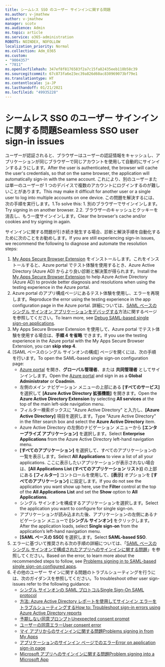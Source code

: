 ```yaml
---
title: シームレス SSO のユーザー サインインに関する問題
ms.author: v-jmathew
author: v-jmathew
manager: scotv
ms.audience: Admin
ms.topic: article
ms.service: o365-administration
ROBOTS: NOINDEX, NOFOLLOW
localization_priority: Normal
ms.collection: Adm_O365
ms.custom:
- "9004357"
- "7811"
ms.openlocfilehash: 347ef8f8176583f2a7c15fa82435eeb118b58c39
ms.sourcegitcommit: 67c873fa6e23ec39a826d60ac830969073bf79e1
ms.translationtype: HT
ms.contentlocale: ja-JP
ms.lasthandoff: 01/21/2021
ms.locfileid: "49935228"
---
```

# <a name="seamless-sso-user-sign-in-issues"></a><span data-ttu-id="247d0-102">シームレス SSO のユーザー サインインに関する問題</span><span class="sxs-lookup"><span data-stu-id="247d0-102">Seamless SSO user sign-in issues</span></span>

<span data-ttu-id="247d0-103">ユーザーが認証されると、ブラウザーはユーザーの認証情報をキャッシュし、アプリケーションが同じブラウザーで同じアカウントを使用して自動的にサインインするようにします。</span><span class="sxs-lookup"><span data-stu-id="247d0-103">After the user is authenticated, the browser will cache the user's credentials, so that on the same browser, the application will automatically sign-in with the same account.</span></span> <span data-ttu-id="247d0-104">これにより、別のユーザーまたは単一のユーザーが 1 つのデバイスで複数のアカウントにログインするのが難しいことがあります。</span><span class="sxs-lookup"><span data-stu-id="247d0-104">This may make it difficult for another user or a single user to log into multiple accounts on one device.</span></span> <span data-ttu-id="247d0-105">この問題を解決するには、次の手順を実行します。1.</span><span class="sxs-lookup"><span data-stu-id="247d0-105">To solve this: 1.</span></span> <span data-ttu-id="247d0-106">別のブラウザーでサインインします。</span><span class="sxs-lookup"><span data-stu-id="247d0-106">Try signing in on another browser.</span></span> <span data-ttu-id="247d0-107">2.</span><span class="sxs-lookup"><span data-stu-id="247d0-107">2.</span></span> <span data-ttu-id="247d0-108">ブラウザーのキャッシュとクッキーを消去し、もう一度サインインします。</span><span class="sxs-lookup"><span data-stu-id="247d0-108">Clear the browser's cache and/or cookies and try signing in again.</span></span>

<span data-ttu-id="247d0-109">サインインに関する問題が引き続き発生する場合、診断と解決手順を自動化するために次のことをお勧めします。</span><span class="sxs-lookup"><span data-stu-id="247d0-109">If you are still experiencing sign-in issues, we recommend the following to diagnose and automate the resolution steps:</span></span>

1. <span data-ttu-id="247d0-110">[My Apps Secure Browser Extension](https://docs.microsoft.com/azure/active-directory/manage-apps/access-panel-extension-problem-installing) をインストールします。これをインストールすると、Azure portal でテスト体験を使用するとき、Azure Active Directory (Azure AD) からより良い診断と解決策が得られます。</span><span class="sxs-lookup"><span data-stu-id="247d0-110">Install the [My Apps Secure Browser Extension](https://docs.microsoft.com/azure/active-directory/manage-apps/access-panel-extension-problem-installing) to help Azure Active Directory (Azure AD) to provide better diagnosis and resolutions when using the testing experience in the Azure portal.</span></span>
2. <span data-ttu-id="247d0-111">Azure portal のアプリ構成ページにあるテスト体験を使用し、エラーを再現します。</span><span class="sxs-lookup"><span data-stu-id="247d0-111">Reproduce the error using the testing experience in the app configuration page in the Azure portal.</span></span> <span data-ttu-id="247d0-112">詳細については、[SAML ベースのシングル サインオン アプリケーションをデバッグする](https://docs.microsoft.com/azure/active-directory/azuread-dev/howto-v1-debug-saml-sso-issues)方法に関するページを参照してください。</span><span class="sxs-lookup"><span data-stu-id="247d0-112">To learn more, see [Debug SAML-based single sign-on applications](https://docs.microsoft.com/azure/active-directory/azuread-dev/howto-v1-debug-saml-sso-issues).</span></span>
3. <span data-ttu-id="247d0-113">My Apps Secure Browser Extension を使用して、Azure portal でテスト体験を使用する場合は、**手順 4 を省略** できます。</span><span class="sxs-lookup"><span data-stu-id="247d0-113">If you use the testing experience in the Azure portal with the My Apps Secure Browser Extension, you can **skip step 4**.</span></span>
4. <span data-ttu-id="247d0-114">[SAML ベースのシングル サインオンの構成] ページを開くには、次の手順を行います。</span><span class="sxs-lookup"><span data-stu-id="247d0-114">To open the SAML-based single sign-on configuration page:</span></span>
    - <span data-ttu-id="247d0-115">[Azure portal](https://portal.azure.com/) を開き、**グローバル管理者**、または **共同管理者** としてサインインします。</span><span class="sxs-lookup"><span data-stu-id="247d0-115">Open the [Azure portal](https://portal.azure.com/) and sign in as a **Global Administrator** or **Coadmin**.</span></span>
    - <span data-ttu-id="247d0-116">左側のメイン ナビゲーション メニューの上部にある **[すべてのサービス]** を選択して **[Azure Active Directory 拡張機能]** を開きます。</span><span class="sxs-lookup"><span data-stu-id="247d0-116">Open the **Azure Active Directory Extension** by selecting **All services** at the top of the main left-side navigation menu.</span></span>
    - <span data-ttu-id="247d0-117">フィルター検索ボックスに "Azure Active Directory" と入力し、**[Azure Active Directory]** 項目を選択します。</span><span class="sxs-lookup"><span data-stu-id="247d0-117">Type "Azure Active Directory" in the filter search box and select the **Azure Active Directory** item.</span></span>
    - <span data-ttu-id="247d0-118">Azure Active Directory の左側のナビゲーション メニューから **[エンタープライズ アプリケーション]** を選択します。</span><span class="sxs-lookup"><span data-stu-id="247d0-118">Select **Enterprise Applications** from the Azure Active Directory left-hand navigation menu.</span></span>
    - <span data-ttu-id="247d0-119">**[すべてのアプリケーション]** を選択して、すべてのアプリケーションの一覧を表示します。</span><span class="sxs-lookup"><span data-stu-id="247d0-119">Select **All Applications** to view a list of all your applications.</span></span> <span data-ttu-id="247d0-120">ここに表示したいアプリケーションが表示されない場合は、**[All Applications List (すべてのアプリケーション リスト)]** の上部にある **[フィルター]** コントロールを使用して、**[表示]** オプションを **[すべてのアプリケーション]** に設定します。</span><span class="sxs-lookup"><span data-stu-id="247d0-120">If you do not see the application you want show up here, use the **Filter** control at the top of the **All Applications List** and set the **Show** option to **All Applications**.</span></span>
    - <span data-ttu-id="247d0-121">シングル サインオンを構成するアプリケーションを選択します。</span><span class="sxs-lookup"><span data-stu-id="247d0-121">Select the application you want to configure for single sign-on.</span></span>
    - <span data-ttu-id="247d0-122">アプリケーションが読み込まれた後、アプリケーションの左側にあるナビゲーション メニューで **[シングル サインオン]** をクリックします。</span><span class="sxs-lookup"><span data-stu-id="247d0-122">After the application loads, select **Single sign-on** from the application’s left-hand navigation menu.</span></span>
    - <span data-ttu-id="247d0-123">**[SAML ベースの SSO]** を選択します。</span><span class="sxs-lookup"><span data-stu-id="247d0-123">Select **SAML-based SSO**.</span></span>
5. <span data-ttu-id="247d0-124">エラーに基づいて推奨される次の手順の詳細については、「[SAML ベースのシングル サインオンで構成されたアプリへのサインインに関する問題](https://docs.microsoft.com/azure/active-directory/manage-apps/application-sign-in-problem-federated-sso-gallery#application-not-found-in-directory)」を参照してください。</span><span class="sxs-lookup"><span data-stu-id="247d0-124">Based on the error, to learn more about the recommended steps to follow, see [Problems signing in to SAML-based single sign-on configured apps](https://docs.microsoft.com/azure/active-directory/manage-apps/application-sign-in-problem-federated-sso-gallery#application-not-found-in-directory).</span></span>
6. <span data-ttu-id="247d0-125">その他のユーザー サインに関する問題のトラブルシューティングを行うには、次のガイダンスを参照してください。</span><span class="sxs-lookup"><span data-stu-id="247d0-125">To troubleshoot other user sign-issues refer to the following guidance:</span></span>
    - [<span data-ttu-id="247d0-126">シングル サインオンの SAML プロトコル</span><span class="sxs-lookup"><span data-stu-id="247d0-126">Single Sign-On SAML protocol</span></span>](https://docs.microsoft.com/azure/active-directory/develop/single-sign-on-saml-protocol)
    - [<span data-ttu-id="247d0-127">方法: Azure Active Directory レポートを使用してサインイン エラーをトラブルシューティングする</span><span class="sxs-lookup"><span data-stu-id="247d0-127">How to: Troubleshoot sign-in errors using Azure Active Directory reports</span></span>](https://docs.microsoft.com/azure/active-directory/reports-monitoring/howto-troubleshoot-sign-in-errors)
    - [<span data-ttu-id="247d0-128">予期しない同意プロンプト</span><span class="sxs-lookup"><span data-stu-id="247d0-128">Unexpected consent prompt</span></span>](https://docs.microsoft.com/azure/active-directory/manage-apps/application-sign-in-unexpected-user-consent-prompt)
    - [<span data-ttu-id="247d0-129">ユーザーの同意エラー</span><span class="sxs-lookup"><span data-stu-id="247d0-129">User consent error</span></span>](https://docs.microsoft.com/azure/active-directory/manage-apps/application-sign-in-unexpected-user-consent-error)
    - [<span data-ttu-id="247d0-130">マイ アプリからのサインインに関する問題</span><span class="sxs-lookup"><span data-stu-id="247d0-130">Problems signing in from My Apps</span></span>](https://docs.microsoft.com/azure/active-directory/manage-apps/application-sign-in-other-problem-access-panel)
    - [<span data-ttu-id="247d0-131">アプリケーションのサインイン ページでのエラー</span><span class="sxs-lookup"><span data-stu-id="247d0-131">Error on application sign-in page</span></span>](https://docs.microsoft.com/azure/active-directory/manage-apps/application-sign-in-problem-application-error)
    - [<span data-ttu-id="247d0-132">Microsoft アプリへのサインインに関する問題</span><span class="sxs-lookup"><span data-stu-id="247d0-132">Problem signing into a Microsoft App</span></span>](https://docs.microsoft.com/azure/active-directory/manage-apps/application-sign-in-problem-first-party-microsoft)
